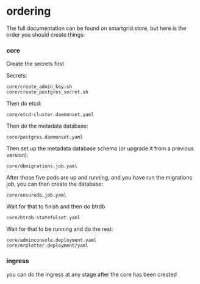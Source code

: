 # ordering

The full documentation can be found on smartgrid.store, but here is the order
you should create things:

### core

Create the secrets first

Secrets:
```
core/create_admin_key.sh
core/create_postgres_secret.sh
```

Then do etcd:
```
core/etcd-cluster.daemonset.yaml
```

Then do the metadata database:
```
core/postgres.daemonset.yaml
```

Then set up the metadata database schema (or upgrade it from a previous version):
```
core/dbmigrations.job.yaml
```

After those five pods are up and running, and you have run the migrations job,
you can then create the database:

```
core/ensuredb.job.yaml
```

Wait for that to finish and then do btrdb

```
core/btrdb.statefulset.yaml
```

Wait for that to be running and do the rest:

```
core/adminconsole.deployment.yaml
core/mrplotter.deployment/yaml
```

### ingress

you can do the ingress at any stage after the core has been created
